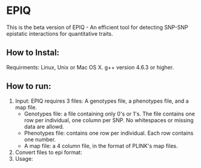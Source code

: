 EPIQ
====

This is the beta version of EPIQ - An efficient tool for detecting SNP-SNP epistatic interactions for quantitative traits.

How to Instal:
--------------
Requirments: Linux, Unix or Mac OS X.
g++ version 4.6.3 or higher.

How to run:
-----------

1. Input: EPIQ requires 3 files: A genotypes file, a phenotypes file, and a map file.
     * Genotypes file: a file containing only 0's or 1's. The file contains one row per individual, one column per SNP. No whitespaces or missing data are allowd.
     * Phenotypes file: contains one row per individual. Each row contains one number.
     * A map file: a 4 column file, in the format of PLINK's map files.
2. Convert files to epi format: 
3. Usage: 
